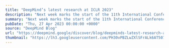 ```yaml
---
title: "DeepMind’s latest research at ICLR 2023"
description: "Next week marks the start of the 11th International Conference on Learning Representations (ICLR), taking place 1-5 May in Kigali, Rwanda. This will be the first major artificial intelligence (AI) conference to be hosted in Africa and the first in-person event since the start of the pandemic. Researchers from around the world will gather to share their cutting-edge work in deep learning spanning the fields of AI, statistics and data science, and applications including machine vision, gaming and robotics. We’re proud to support the conference as a Diamond sponsor and DEI champion."
summary: "Next week marks the start of the 11th International Conference on Learning Representations (ICLR), taking place 1-5 May in Kigali, Rwanda. This will be the first major artificial intelligence (AI) conference to be hosted in Africa and the first in-person event since the start of the pandemic. Researchers from around the world will gather to share their cutting-edge work in deep learning spanning the fields of AI, statistics and data science, and applications including machine vision, gaming and robotics. We’re proud to support the conference as a Diamond sponsor and DEI champion."
pubDate: "Thu, 27 Apr 2023 00:00:00 +0000"
source: "DeepMind Blog"
url: "https://deepmind.google/discover/blog/deepminds-latest-research-at-iclr-2023/"
thumbnail: "https://lh3.googleusercontent.com/PH30vPBZLwZXlSFrALk6AT507Qn70LSPLW5a89vsRhDdkje_xaPGvNE2UrhOBy8Gkaasn-FVRuDWlPhEPntzw02gxSAEPygt7djS4URtQZJuaLPw3w=w1200-h630-n-nu"
---
```


